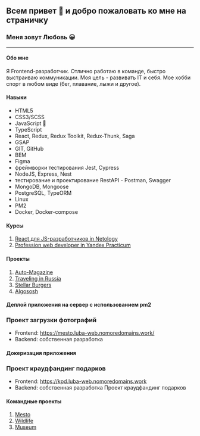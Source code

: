 
## Всем привет 👋 и добро пожаловать ко мне на страничку 
### Меня зовут Любовь :grinning:
______________________

#### **Обо мне**
Я Frontend-разработчик. 
Отлично работаю в команде, быстро выстраиваю коммуникации. Моя цель - развивать IT и себя. Мое хобби спорт в любом виде (бег, плавание, лыжи и другое).

#### Навыки
- HTML5
- CSS3/SCSS 
- JavaScript :revolving_hearts: 
- TypeScript
- React, Redux, Redux Toolkit, Redux-Thunk, Saga
- GSAP
- GIT, GitHub
- BEM
- Figma 
- фреймворки тестирования Jest, Cypress
- NodeJS, Express, Nest
- тестирование и проектирование RestAPI - Postman, Swagger
- MongoDB, Mongoose
- PostgreSQL, TypeORM
- Linux
- PM2
- Docker, Docker-compose

#### Курсы
1. [React для JS-разработчиков in Netology](https://netology.ru/programs/react)
2. [Profession web developer in Yandex Practicum](https://practicum.yandex.ru/web-plus/)

#### Проекты
1. [Auto-Magazine](https://luba-web.github.io/Auto-Magazine/)
2. [Traveling in Russia](https://luba-web.github.io/russian-travel/)
3. [Stellar Burgers](https://luba-web.github.io/stellar-burgers/)
4. [Algososh](https://luba-web.github.io/algososh/)

#### Деплой приложения на сервер с использованием pm2
### Проект загрузки фотографий
- Frontend: https://mesto.luba-web.nomoredomains.work/
- Backend: собственная разработка

#### Докеризация приложения
### Проект краудфандинг подарков
- Frontend: https://kpd.luba-web.nomoredomains.work
- Backend: собственная разработка
Проект краудфандинг подарков

#### Командные проекты
1. [Mesto](https://loown101.github.io/mesto-project/index.html)
2. [Wildlife](https://luba-web.github.io/Wildlife/)
3. [Museum](https://loown101.github.io/Museum/)

